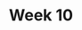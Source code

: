 ---
    title: Week 10 
    weekNumber: 10
    days:
      - date: 2022-3-7
        events:
          "**MEET**{: .label .label-meet } **10am**: [Midterm 2 Review](resources/probability/review.pdf) (Janine) [✍️](resources/probability/review_remote.pdf)[🎦](https://youtu.be/7kIeg-J7MLI)":
            "Remote"
          "**MEET**{: .label .label-meet } **11am**: [Midterm 2 Review](resources/probability/review.pdf) (Janine) [✍️](resources/probability/review_inperson.pdf)[🎦](https://podcast.ucsd.edu/watch/wi22/dsc40a_b00/26) ":
            "In-Person"
          "**MEET**{: .label .label-meet } **5pm**: Midterm 2 Review (Natalie) [✍️](resources/probability/review_natalie.pdf)[🎦](https://youtu.be/ce9M0aVLyp4)":
            "Remote"
          "**MEET**{: .label .label-meet } **6pm**: Midterm 2 Review (Natalie) [✍️](resources/probability/review_natalie.pdf)[🎦](https://youtu.be/ZHmwA_lXNsU)":
            "Remote"
      - date: 2022-3-8
        events:
          "**EXAM**{: .label .label-exam } **11:59pm**: Midterm 2 Due":
            "Remote"
      - date: 2022-3-9
        events:
          "**MEET**{: .label .label-meet } **10am**: Midterm 2 Solutions Review [🎦](https://youtu.be/kcF_aJCKLj8)":
            "Remote"
          "**MEET**{: .label .label-meet } **11am**: Midterm 2 Solutions Review [🎦](https://podcast.ucsd.edu/watch/wi22/dsc40a_b00/27)":
            "In-Person"
      - date: 2022-3-11
        events:
          "**MEET**{: .label .label-meet } **10am**: Final Review":
            "Remote"
          "**MEET**{: .label .label-meet } **11am**: Final Review":
            "In Person"
      - date: 2022-3-12
        events:
          "**EXAM**{: .label .label-exam } **8:10-9am**: Final, Part 1":
            "In-Person"
          "**EXAM**{: .label .label-exam } **9:20-10:50am**: Final, Part 2":
            "In-Person"

---